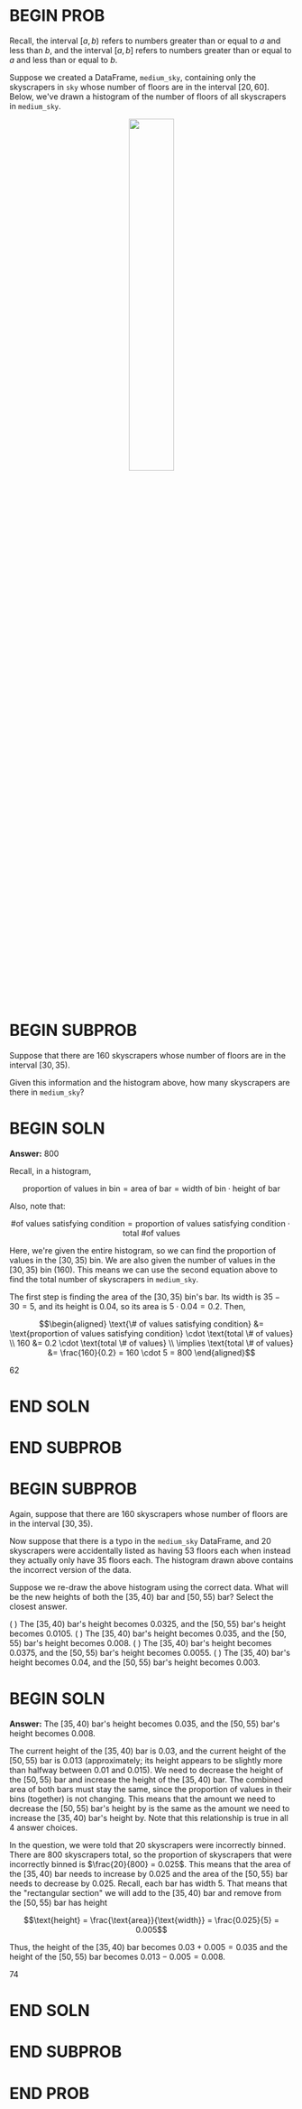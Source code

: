 # BEGIN PROB

Recall, the interval $[a, b)$ refers to numbers greater than or equal to $a$ and less than $b$, and the interval $[a, b]$ refers to numbers greater than or equal to $a$ and less than or equal to $b$.

Suppose we created a DataFrame, `medium_sky`, containing only the skyscrapers in `sky` whose number of floors are in the interval $[20, 60]$. Below, we've drawn a histogram of the number of floors of all skyscrapers in `medium_sky`.

<center><img src='../assets/images/wi22-midterm/floors-hist.png' width=40%></center>

# BEGIN SUBPROB

Suppose that there are 160 skyscrapers whose number of floors are in the interval $[30, 35)$.

Given this information and the histogram above, how many skyscrapers are there in `medium_sky`?

# BEGIN SOLN

**Answer:** 800

Recall, in a histogram,

$$\text{proportion of values in bin} = \text{area of bar} = \text{width of bin} \cdot \text{height of bar}$$

Also, note that:

$$\text{\# of values satisfying condition} = \text{proportion of values satisfying condition} \cdot \text{total \# of values}$$

Here, we're given the entire histogram, so we can find the proportion of values in the $[30, 35)$ bin. We are also given the number of values in the $[30, 35)$ bin (160). This means we can use the second equation above to find the total number of skyscrapers in `medium_sky`.

The first step is finding the area of the $[30, 35)$ bin's bar. Its width is $35-30 = 5$, and its height is $0.04$, so its area is $5 \cdot 0.04 = 0.2$. Then,

$$\begin{aligned} 
        \text{\# of values satisfying condition} &= \text{proportion of values satisfying condition} \cdot \text{total \# of values} \\ 
        160 &= 0.2 \cdot \text{total \# of values} \\ 
        \implies \text{total \# of values} &= \frac{160}{0.2} = 160 \cdot 5 = 800 
\end{aligned}$$

<average>62</average>

# END SOLN

# END SUBPROB

# BEGIN SUBPROB

Again, suppose that there are 160 skyscrapers whose number of floors are in the interval $[30, 35)$.

Now suppose that there is a typo in the `medium_sky` DataFrame, and 20 skyscrapers were accidentally listed as having 53 floors each when instead they actually only have 35 floors each. The histogram drawn above contains the incorrect version of the data.

Suppose we re-draw the above histogram using the correct data. What will be the new heights of both the $[35, 40)$ bar and $[50, 55)$ bar? Select the closest answer.

( ) The $[35, 40)$ bar's height becomes 0.0325, and the $[50, 55)$ bar's height becomes 0.0105.
( ) The $[35, 40)$ bar's height becomes 0.035, and the $[50, 55)$ bar's height becomes 0.008.
( ) The $[35, 40)$ bar's height becomes 0.0375, and the $[50, 55)$ bar's height becomes 0.0055.
( ) The $[35, 40)$ bar's height becomes 0.04, and the $[50, 55)$ bar's height becomes 0.003.

# BEGIN SOLN

**Answer:** The $[35, 40)$ bar's height becomes 0.035, and the $[50, 55)$ bar's height becomes 0.008.

The current height of the $[35, 40)$ bar is 0.03, and the current height of the $[50, 55)$ bar is 0.013 (approximately; its height appears to be slightly more than halfway between 0.01 and 0.015). We need to decrease the height of the $[50, 55)$ bar and increase the height of the $[35, 40)$ bar. The combined area of both bars must stay the same, since the proportion of values in their bins (together) is not changing. This means that the amount we need to decrease the $[50, 55)$ bar's height by is the same as the amount we need to increase the $[35, 40)$ bar's height by. Note that this relationship is true in all 4 answer choices.

In the question, we were told that 20 skyscrapers were incorrectly binned. There are 800 skyscrapers total, so the proportion of skyscrapers that were incorrectly binned is $\frac{20}{800} = 0.025$. This means that the area of the $[35, 40)$ bar needs to increase by 0.025 and the area of the $[50, 55)$ bar needs to decrease by 0.025. Recall, each bar has width 5. That means that the "rectangular section" we will add to the $[35, 40)$ bar and remove from the $[50, 55)$ bar has height

$$\text{height} = \frac{\text{area}}{\text{width}} = \frac{0.025}{5} = 0.005$$

Thus, the height of the $[35, 40)$ bar becomes $0.03 + 0.005 = 0.035$ and the height of the $[50, 55)$ bar becomes $0.013 - 0.005 = 0.008$.

<average>74</average>

# END SOLN

# END SUBPROB

# END PROB